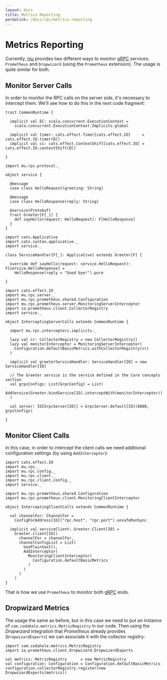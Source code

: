 ```yaml
---
layout: docs
title: Metrics Reporting
permalink: /docs/rpc/metrics-reporting
---
```


# Metrics Reporting

Currently, [mu] provides two different ways to monitor [gRPC] services: `Prometheus` and `Dropwizard` (using the `Prometheus` extension). The usage is quite similar for both.

## Monitor Server Calls

In order to monitor the RPC calls on the server side, it's necessary to intercept them. We'll see how to do this in the next code fragment:

```tut:invisible
trait CommonRuntime {

  implicit val EC: scala.concurrent.ExecutionContext =
    scala.concurrent.ExecutionContext.Implicits.global

  implicit val timer: cats.effect.Timer[cats.effect.IO]     = cats.effect.IO.timer(EC)
  implicit val cs: cats.effect.ContextShift[cats.effect.IO] = cats.effect.IO.contextShift(EC)

}
```

```tut:invisible
import mu.rpc.protocol._

object service {

  @message
  case class HelloRequest(greeting: String)

  @message
  case class HelloResponse(reply: String)

  @service(Protobuf)
  trait Greeter[F[_]] {
    def sayHello(request: HelloRequest): F[HelloResponse]
  }
}
```

```tut:invisible
import cats.Applicative
import cats.syntax.applicative._
import service._

class ServiceHandler[F[_]: Applicative] extends Greeter[F] {

  override def sayHello(request: service.HelloRequest): F[service.HelloResponse] =
    HelloResponse(reply = "Good bye!").pure

}
```

```tut:silent
import cats.effect.IO
import mu.rpc.server._
import mu.rpc.prometheus.shared.Configuration
import mu.rpc.prometheus.server.MonitoringServerInterceptor
import io.prometheus.client.CollectorRegistry
import service._

object InterceptingServerCalls extends CommonRuntime {

  import mu.rpc.interceptors.implicits._

  lazy val cr: CollectorRegistry = new CollectorRegistry()
  lazy val monitorInterceptor = MonitoringServerInterceptor(
    Configuration.defaultBasicMetrics.withCollectorRegistry(cr)
  )

  implicit val greeterServiceHandler: ServiceHandler[IO] = new ServiceHandler[IO]

  // The Greeter service is the service defined in the Core concepts section
  val grpcConfigs: List[GrpcConfig] = List(
    AddService(Greeter.bindService[IO].interceptWith(monitorInterceptor))
  )

  val server: IO[GrpcServer[IO]] = GrpcServer.default[IO](8080, grpcConfigs)

}
```

## Monitor Client Calls

In this case, in order to intercept the client calls we need additional configuration settings (by using `AddInterceptor`):

```tut:silent
import cats.effect.IO
import mu.rpc._
import mu.rpc.config._
import mu.rpc.client._
import mu.rpc.client.config._
import service._

import mu.rpc.prometheus.shared.Configuration
import mu.rpc.prometheus.client.MonitoringClientInterceptor

object InterceptingClientCalls extends CommonRuntime {

  val channelFor: ChannelFor =
    ConfigForAddress[IO]("rpc.host", "rpc.port").unsafeRunSync

  implicit val serviceClient: Greeter.Client[IO] =
    Greeter.client[IO](
      channelFor = channelFor,
      channelConfigList = List(
        UsePlaintext(),
        AddInterceptor(
          MonitoringClientInterceptor(
            Configuration.defaultBasicMetrics
          )
        )
      )
    )
}
```

That is how we use `Prometheus` to monitor both [gRPC] ends.

## Dropwizard Metrics

The usage the same as before, but in this case we need to put an instance of `com.codahale.metrics.MetricRegistry` in our code. Then using the _Dropwizard_ integration that _Prometheus_ already provides (`DropwizardExports`) we can associate it with the collector registry:

```tut:silent
import com.codahale.metrics.MetricRegistry
import io.prometheus.client.dropwizard.DropwizardExports

val metrics: MetricRegistry      = new MetricRegistry
val configuration: Configuration = Configuration.defaultBasicMetrics
configuration.collectorRegistry.register(new DropwizardExports(metrics))
```

[RPC]: https://en.wikipedia.org/wiki/Remote_procedure_call
[HTTP/2]: https://http2.github.io/
[gRPC]: https://grpc.io/
[mu]: https://github.com/higherkindness/mu
[Java gRPC]: https://github.com/grpc/grpc-java
[JSON]: https://en.wikipedia.org/wiki/JSON
[gRPC guide]: https://grpc.io/docs/guides/
[@tagless algebra]: http://frees.io/docs/core/algebras/
[PBDirect]: https://github.com/btlines/pbdirect
[scalamacros]: https://github.com/scalamacros/paradise
[Monix]: https://monix.io/
[cats-effect]: https://github.com/typelevel/cats-effect
[Metrifier]: https://github.com/47deg/metrifier

